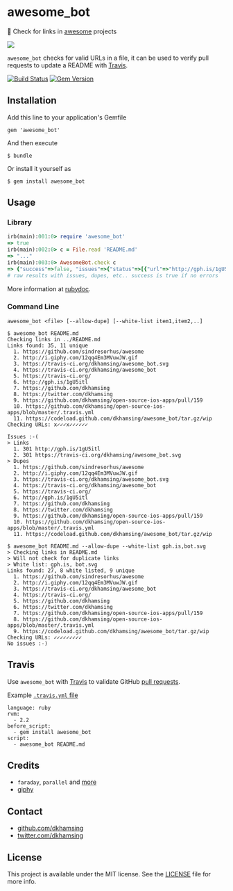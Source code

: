 # awesome_bot

:rocket: Check for links in [awesome](https://github.com/sindresorhus/awesome) projects

![](http://i.giphy.com/12qq4Em3MVuwJW.gif)

`awesome_bot` checks for valid URLs in a file, it can be used to verify pull requests to update a README with [Travis](#travis).

[![Build Status](https://travis-ci.org/dkhamsing/awesome_bot.svg)](https://travis-ci.org/dkhamsing/awesome_bot)
[![Gem Version](https://badge.fury.io/rb/awesome_bot.svg)](https://badge.fury.io/rb/awesome_bot)

## Installation

Add this line to your application's Gemfile

    gem 'awesome_bot'

And then execute

    $ bundle

Or install it yourself as

    $ gem install awesome_bot

## Usage

### Library

```ruby
irb(main):001:0> require 'awesome_bot'
=> true
irb(main):002:0> c = File.read 'README.md'
=> "..."
irb(main):003:0> AwesomeBot.check c
=> {"success"=>false, "issues"=>{"status"=>[{"url"=>"http://gph.is/1gU5itl", "status"=>301}, ..}
# raw results with issues, dupes, etc.. success is true if no errors
```

More information at [rubydoc](http://www.rubydoc.info/gems/awesome_bot/1.1.0).

### Command Line

    awesome_bot <file> [--allow-dupe] [--white-list item1,item2,..]


```shell
$ awesome_bot README.md
Checking links in ../README.md
Links found: 35, 11 unique
  1. https://github.com/sindresorhus/awesome
  2. http://i.giphy.com/12qq4Em3MVuwJW.gif
  3. https://travis-ci.org/dkhamsing/awesome_bot.svg
  4. https://travis-ci.org/dkhamsing/awesome_bot
  5. https://travis-ci.org/
  6. http://gph.is/1gU5itl
  7. https://github.com/dkhamsing
  8. https://twitter.com/dkhamsing
  9. https://github.com/dkhamsing/open-source-ios-apps/pull/159
  10. https://github.com/dkhamsing/open-source-ios-apps/blob/master/.travis.yml
  11. https://codeload.github.com/dkhamsing/awesome_bot/tar.gz/wip
Checking URLs: x✓✓✓x✓✓✓✓✓✓

Issues :-(
> Links
  1. 301 http://gph.is/1gU5itl
  2. 301 https://travis-ci.org/dkhamsing/awesome_bot.svg
> Dupes
  1. https://github.com/sindresorhus/awesome
  2. http://i.giphy.com/12qq4Em3MVuwJW.gif
  3. https://travis-ci.org/dkhamsing/awesome_bot.svg
  4. https://travis-ci.org/dkhamsing/awesome_bot
  5. https://travis-ci.org/
  6. http://gph.is/1gU5itl
  7. https://github.com/dkhamsing
  8. https://twitter.com/dkhamsing
  9. https://github.com/dkhamsing/open-source-ios-apps/pull/159
  10. https://github.com/dkhamsing/open-source-ios-apps/blob/master/.travis.yml
  11. https://codeload.github.com/dkhamsing/awesome_bot/tar.gz/wip
```

```shell
$ awesome_bot README.md --allow-dupe --white-list gph.is,bot.svg
> Checking links in README.md
> Will not check for duplicate links
> White list: gph.is, bot.svg
Links found: 27, 8 white listed, 9 unique
  1. https://github.com/sindresorhus/awesome
  2. http://i.giphy.com/12qq4Em3MVuwJW.gif
  3. https://travis-ci.org/dkhamsing/awesome_bot
  4. https://travis-ci.org/
  5. https://github.com/dkhamsing
  6. https://twitter.com/dkhamsing
  7. https://github.com/dkhamsing/open-source-ios-apps/pull/159
  8. https://github.com/dkhamsing/open-source-ios-apps/blob/master/.travis.yml
  9. https://codeload.github.com/dkhamsing/awesome_bot/tar.gz/wip
Checking URLs: ✓✓✓✓✓✓✓✓✓
No issues :-)
```

## Travis

Use `awesome_bot` with [Travis](https://travis-ci.org/) to validate GitHub [pull requests](https://github.com/dkhamsing/open-source-ios-apps/pull/159).

Example [`.travis.yml` file](https://github.com/dkhamsing/open-source-ios-apps/blob/master/.travis.yml)

```
language: ruby
rvm:
  - 2.2
before_script:
  - gem install awesome_bot
script:
  - awesome_bot README.md
```

## Credits

- `faraday`, `parallel` and [more](awesome_bot.gemspec)
- [giphy](http://gph.is/1gU5itl)

## Contact

- [github.com/dkhamsing](https://github.com/dkhamsing)
- [twitter.com/dkhamsing](https://twitter.com/dkhamsing)

## License

This project is available under the MIT license. See the [LICENSE](LICENSE) file for more info.

